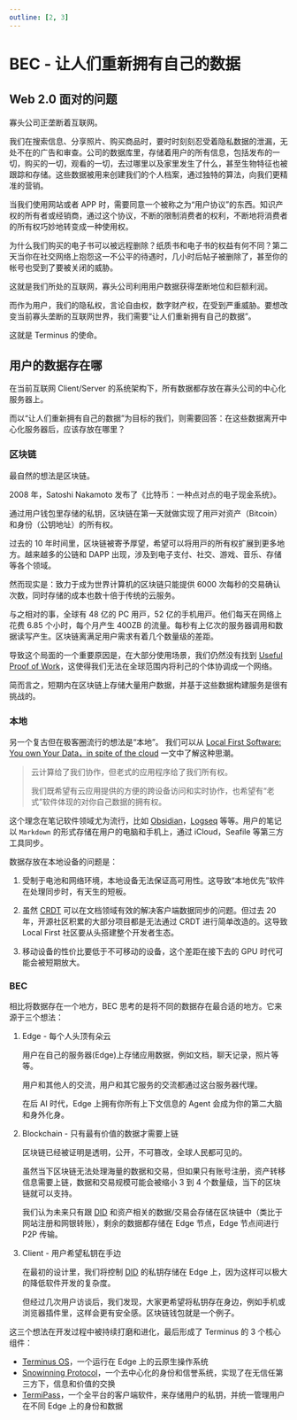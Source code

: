 ```yaml
---
outline: [2, 3]
---
```


# BEC - 让人们重新拥有自己的数据

## Web 2.0 面对的问题

寡头公司正垄断着互联网。

我们在搜索信息、分享照片、购买商品时，要时时刻刻忍受着隐私数据的泄漏，无处不在的广告和审查。公司的数据库里，存储着用户的所有信息，包括发布的一切，购买的一切，观看的一切，去过哪里以及家里发生了什么，甚至生物特征也被跟踪和存储。这些数据被用来创建我们的个人档案，通过独特的算法，向我们更精准的营销。

当我们使用网站或者 APP 时，需要同意一个被称之为“用户协议”的东西。知识产权的所有者或经销商，通过这个协议，不断的限制消费者的权利，不断地将消费者的所有权巧妙地转变成一种使用权。

为什么我们购买的电子书可以被远程删除？纸质书和电子书的权益有何不同？第二天当你在社交网络上抱怨这一不公平的待遇时，几小时后帖子被删除了，甚至你的帐号也受到了要被关闭的威胁。

这就是我们所处的互联网，寡头公司利用用户数据获得垄断地位和巨额利润。

而作为用户，我们的隐私权，言论自由权，数字财产权，在受到严重威胁。要想改变当前寡头垄断的互联网世界，我们需要“让人们重新拥有自己的数据”。

这就是 Terminus 的使命。

## 用户的数据存在哪

在当前互联网 Client/Server 的系统架构下，所有数据都存放在寡头公司的中⼼化服务器上。

而以“让人们重新拥有自己的数据”为目标的我们，则需要回答：在这些数据离开中心化服务器后，应该存放在哪里？

### 区块链

最自然的想法是区块链。

2008 年，Satoshi Nakamoto 发布了《⽐特币：⼀种点对点的电⼦现⾦系统》。

通过用户钱包里存储的私钥，区块链在第一天就做实现了⽤⼾对资产（Bitcoin）和⾝份（公钥地址）的所有权。

过去的 10 年时间⾥，区块链被寄予厚望，希望可以将⽤⼾的所有权扩展到更多地方。越来越多的公链和 DAPP 出现，涉及到电⼦⽀付、社交、游戏、⾳乐、存储等各个领域。

然而现实是：致力于成为世界计算机的区块链只能提供 6000 次每秒的交易确认次数，同时存储的成本也数十倍于传统的云服务。

与之相对的事，全球有 48 亿的 PC ⽤⼾，52 亿的⼿机⽤⼾。他们每天在⽹络上花费 6.85 个⼩时，每个⽉产⽣ 400ZB 的流量。每秒有上亿次的服务器调用和数据读写产生。区块链离满足用户需求有着几个数量级的差距。

导致这个局面的一个重要原因是，在大部分使用场景，我们仍然没有找到 [Useful Proof of Work](./faq.md#useful-proof-of-work)，这使得我们无法在全球范围内将利己的个体协调成一个网络。

简而言之，短期内在区块链上存储大量用户数据，并基于这些数据构建服务是很有挑战的。

### 本地

另一个复古但在极客圈流行的想法是“本地”。 我们可以从 [Local First Software: You own Your Data，in spite of the cloud](https://martin.kleppmann.com/papers/local-first.pdf) 一文中了解这种思潮。

> 云计算给了我们协作，但老式的应用程序给了我们所有权。
>
> 我们既希望有云应用提供的方便的跨设备访问和实时协作，也希望有“老式”软件体现的对你自己数据的拥有权。

这个理念在笔记软件领域尤为流行，比如 [Obsidian](https://obsidian.md/)，[Logseq](https://logseq.com/) 等等。用户的笔记以 `Markdown` 的形式存储在用户的电脑和手机上，通过 iCloud，Seafile 等第三方工具同步。

数据存放在本地设备的问题是：

1. 受制于电池和网络环境，本地设备无法保证高可用性。这导致“本地优先”软件在处理同步时，有天生的短板。

2. 虽然 [CRDT](https://en.wikipedia.org/wiki/Conflict-free_replicated_data_type) 可以在文档领域有效的解决客户端数据同步的问题。但过去 20 年，开源社区积累的大部分项目都是无法通过 CRDT 进行简单改造的。这导致 Local First 社区要从头搭建整个开发者生态。

3. 移动设备的性价比要低于不可移动的设备，这个差距在接下去的 GPU 时代可能会被短期放大。

### BEC

相比将数据存在一个地方，BEC 思考的是将不同的数据存在最合适的地方。它来源于三个想法：

1. Edge - 每个人头顶有朵云

   用户在自己的服务器(Edge)上存储应用数据，例如文档，聊天记录，照片等等。

   用户和其他人的交流，用户和其它服务的交流都通过这台服务器代理。

   在后 AI 时代，Edge 上拥有你所有上下文信息的 Agent 会成为你的第二大脑和身外化身。

2. Blockchain - 只有最有价值的数据才需要上链

   区块链已经被证明是透明，公开，不可篡改，全球人民都可见的。

   虽然当下区块链无法处理海量的数据和交易，但如果只有账号注册，资产转移信息需要上链，数据和交易规模可能会被缩小 3 到 4 个数量级，当下的区块链就可以支持。

   我们认为未来只有跟 [DID](../../developer/contribute/snowinning/concepts.md#decentralized-identifier) 和资产相关的数据/交易会存储在区块链中（类比于网站注册和网银转账），剩余的数据都存储在 Edge 节点，Edge 节点间进行 P2P 传输。

3. Client - 用户希望私钥在手边

   在最初的设计里，我们将控制 [DID](../../developer/contribute/snowinning/concepts.md#decentralized-identifier) 的私钥存储在 Edge 上，因为这样可以极大的降低软件开发的复杂度。

   但经过几次用户访谈后，我们发现，大家更希望将私钥存在身边，例如手机或浏览器插件里，这样会更有安全感。区块链钱包就是一个例子。

这三个想法在开发过程中被持续打磨和进化，最后形成了 Terminus 的 3 个核心组件：

- [Terminus OS](../terminus/overview.md)，一个运行在 Edge 上的云原生操作系统
- [Snowinning Protocol](../../developer/contribute/snowinning/overview.md)，一个去中心化的身份和信誉系统，实现了在无信任第三方下，信息和价值的交换
- [TermiPass](../../how-to/termipass/overview.md)，一个全平台的客户端软件，来存储用户的私钥，并统一管理用户在不同 Edge 上的身份和数据
